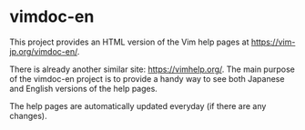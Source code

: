 # vimdoc-en

This project provides an HTML version of the Vim help pages at <https://vim-jp.org/vimdoc-en/>.

There is already another similar site: <https://vimhelp.org/>.
The main purpose of the vimdoc-en project is to provide a handy way to see both Japanese and English versions of the help pages.

The help pages are automatically updated everyday (if there are any changes).

